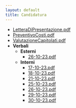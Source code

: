 ```yaml
---
layout: default
title: Candidatura
---
```

- [LetteraDiPresentazione.pdf](./LetteraDiPresentazione.pdf)
- [PreventivoCosti.pdf](./PreventivoCosti.pdf)
- [ValutazioneCapitolati.pdf](./ValutazioneCapitolati.pdf)
- **Verbali**
  - **Esterni**
    - [26-10-23.pdf](./Verbali/Esterni/26-10-23.pdf)
  - **Interni**
    - [17-10-23.pdf](./Verbali/Interni/17-10-23.pdf)
    - [18-10-23.pdf](./Verbali/Interni/18-10-23.pdf)
    - [21-10-23.pdf](./Verbali/Interni/21-10-23.pdf)
    - [25-10-23.pdf](./Verbali/Interni/25-10-23.pdf)
    - [26-10-23.pdf](./Verbali/Interni/26-10-23.pdf)
    - [29-10-23.pdf](./Verbali/Interni/29-10-23.pdf)
    - [30-10-23.pdf](./Verbali/Interni/30-10-23.pdf)
